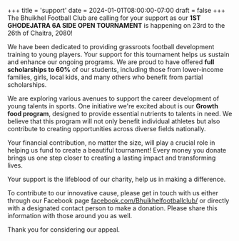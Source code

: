 +++
title = 'support'
date = 2024-01-01T08:00:00-07:00
draft = false
+++
The Bhuikhel Football Club are calling for your support as our **1ST GHODEJATRA 6A SIDE OPEN TOURNAMENT** is happening on 23rd to the 26th of Chaitra, 2080!

We have been dedicated to providing grassroots football development training to young players. Your support for this tournament helps us sustain and enhance our ongoing programs. We are proud to have offered **full scholarships to 60%** of our students, including those from lower-income families, girls, local kids, and many others who benefit from partial scholarships.

We are exploring various avenues to support the career development of young talents in sports. One initiative we're excited about is our **Growth food program**, designed to provide essential nutrients to talents in need. We believe that this program will not only benefit individual athletes but also contribute to creating opportunities across diverse fields nationally.

Your financial contribution, no matter the size, will play a crucial role in helping us fund to create a beautiful tournament! Every money you donate brings us one step closer to creating a lasting impact and transforming lives.

Your support is the lifeblood of our charity, help us in making a difference.

To contribute to our innovative cause, please get in touch with us either through our Facebook page [facebook.com/Bhuikhelfootballclub/](https://www.facebook.com/Bhuikhelfootballclub/) or directly with a designated contact person to make a donation. Please share this information with those around you as well.

Thank you for considering our appeal.